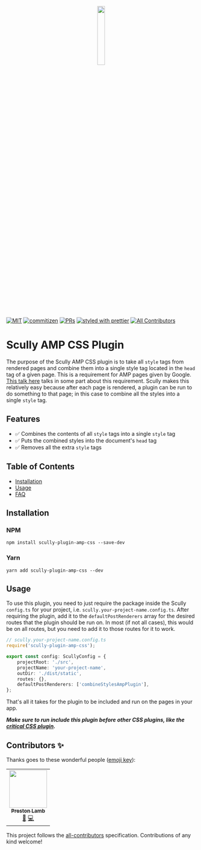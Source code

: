 <p align="center">
 <img width="20%" height="20%" src="https://raw.githubusercontent.com/pjlamb12/scully-plugin-amp-css/main/logo.svg">
</p>

<br />

[![MIT](https://img.shields.io/packagist/l/doctrine/orm.svg?style=flat-square)]()
[![commitizen](https://img.shields.io/badge/commitizen-friendly-brightgreen.svg?style=flat-square)]()
[![PRs](https://img.shields.io/badge/PRs-welcome-brightgreen.svg?style=flat-square)]()
[![styled with prettier](https://img.shields.io/badge/styled_with-prettier-ff69b4.svg?style=flat-square)](https://github.com/prettier/prettier)
[![All Contributors](https://img.shields.io/badge/all_contributors-0-orange.svg?style=flat-square)](#contributors-)

# Scully AMP CSS Plugin

The purpose of the Scully AMP CSS plugin is to take all `style` tags from rendered pages and combine them into a single style tag located in the `head` tag of a given page. This is a requirement for AMP pages given by Google. [This talk here](https://www.loom.com/share/35330a858cd741ba92e8be0c0496ffbb) talks in some part about this requirement. Scully makes this relatively easy because after each page is rendered, a plugin can be run to do something to that page; in this case to combine all the styles into a single `style` tag.

## Features

- ✅ Combines the contents of all `style` tags into a single `style` tag
- ✅ Puts the combined styles into the document's `head` tag
- ✅ Removes all the extra `style` tags

## Table of Contents

- [Installation](#installation)
- [Usage](#usage)
- [FAQ](#faq)

## Installation

### NPM

`npm install scully-plugin-amp-css --save-dev`

### Yarn

`yarn add scully-plugin-amp-css --dev`

## Usage

To use this plugin, you need to just require the package inside the Scully `config.ts` for your project, i.e. `scully.your-project-name.config.ts`. After requiring the plugin, add it to the `defaultPostRenderers` array for the desired routes that the plugin should be run on. In most (if not all cases), this would be on all routes, but you need to add it to those routes for it to work.

```ts
// scully.your-project-name.config.ts
require('scully-plugin-amp-css');

export const config: ScullyConfig = {
	projectRoot: './src',
	projectName: 'your-project-name',
	outDir: './dist/static',
	routes: {},
	defaultPostRenderers: ['combineStylesAmpPlugin'],
};
```

That's all it takes for the plugin to be included and run on the pages in your app.

**_Make sure to run include this plugin before other CSS plugins, like the [critical CSS plugin](https://www.npmjs.com/package/@scullyio/scully-plugin-critical-css)._**

## Contributors ✨

Thanks goes to these wonderful people ([emoji key](https://allcontributors.org/docs/en/emoji-key)):

<!-- ALL-CONTRIBUTORS-LIST:START - Do not remove or modify this section -->
<!-- prettier-ignore-start -->
<!-- markdownlint-disable -->
<table>
  <tr>
    <td align="center"><a href="http://www.prestonlamb.com"><img src="https://avatars3.githubusercontent.com/u/2006222?v=4" width="100px;" alt=""/><br /><sub><b>Preston Lamb</b></sub></a><br /><a href="https://github.com/pjlamb12/scully-plugin-amp-css/commits?author=pjlamb12" title="Documentation">📖</a> <a href="https://github.com/pjlamb12/scully-plugin-amp-css/commits?author=pjlamb12" title="Code">💻</a></td>
  </tr>
</table>

<!-- markdownlint-enable -->
<!-- prettier-ignore-end -->
<!-- ALL-CONTRIBUTORS-LIST:END -->

This project follows the [all-contributors](https://github.com/all-contributors/all-contributors) specification. Contributions of any kind welcome!
